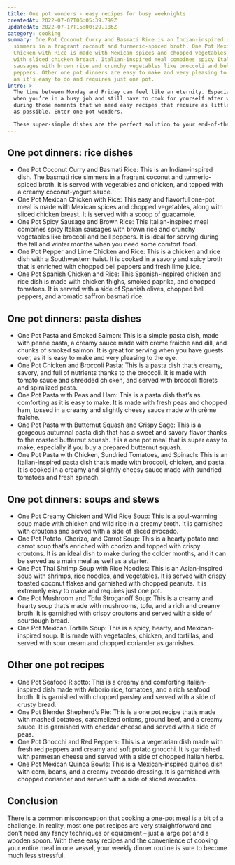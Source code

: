 ```yaml
---
title: One pot wonders - easy recipes for busy weeknights
createdAt: 2022-07-07T06:05:39.799Z
updatedAt: 2022-07-17T15:00:29.186Z
category: cooking
summary: One Pot Coconut Curry and Basmati Rice is an Indian-inspired dish that
  simmers in a fragrant coconut and turmeric-spiced broth. One Pot Mexican
  Chicken with Rice is made with Mexican spices and chopped vegetables, along
  with sliced chicken breast. Italian-inspired meal combines spicy Italian
  sausages with brown rice and crunchy vegetables like broccoli and bell
  peppers. Other one pot dinners are easy to make and very pleasing to the eye,
  as it’s easy to do and requires just one pot.
intro: >-
  The time between Monday and Friday can feel like an eternity. Especially
  when you’re in a busy job and still have to cook for yourself after work. It’s
  during those moments that we need easy recipes that require as little cleanup
  as possible. Enter one pot wonders. 

  These super-simple dishes are the perfect solution to your end-of-the-weekend blues because they are quick, convenient, and require only one vessel for cooking and serving. One pot wonders can be made in less than 45 minutes, which is perfect for people who don’t have much free time on weekday evenings but still want to eat a wholesome meal at home.
---
```


## ##

## ##

## 

## One pot dinners: rice dishes

- One Pot Coconut Curry and Basmati Rice: This is an Indian-inspired dish. The basmati rice simmers in a fragrant coconut and turmeric-spiced broth. It is served with vegetables and chicken, and topped with a creamy coconut-yogurt sauce.
- One Pot Mexican Chicken with Rice: This easy and flavorful one-pot meal is made with Mexican spices and chopped vegetables, along with sliced chicken breast. It is served with a scoop of guacamole.
- One Pot Spicy Sausage and Brown Rice: This Italian-inspired meal combines spicy Italian sausages with brown rice and crunchy vegetables like broccoli and bell peppers. It is ideal for serving during the fall and winter months when you need some comfort food.
- One Pot Pepper and Lime Chicken and Rice: This is a chicken and rice dish with a Southwestern twist. It is cooked in a savory and spicy broth that is enriched with chopped bell peppers and fresh lime juice.
- One Pot Spanish Chicken and Rice: This Spanish-inspired chicken and rice dish is made with chicken thighs, smoked paprika, and chopped tomatoes. It is served with a side of Spanish olives, chopped bell peppers, and aromatic saffron basmati rice.

## 

## One pot dinners: pasta dishes

- One Pot Pasta and Smoked Salmon: This is a simple pasta dish, made with penne pasta, a creamy sauce made with crème fraîche and dill, and chunks of smoked salmon. It is great for serving when you have guests over, as it is easy to make and very pleasing to the eye.
- One Pot Chicken and Broccoli Pasta: This is a pasta dish that’s creamy, savory, and full of nutrients thanks to the broccoli. It is made with tomato sauce and shredded chicken, and served with broccoli florets and spiralized pasta.
- One Pot Pasta with Peas and Ham: This is a pasta dish that’s as comforting as it is easy to make. It is made with fresh peas and chopped ham, tossed in a creamy and slightly cheesy sauce made with crème fraîche.
- One Pot Pasta with Butternut Squash and Crispy Sage: This is a gorgeous autumnal pasta dish that has a sweet and savory flavor thanks to the roasted butternut squash. It is a one pot meal that is super easy to make, especially if you buy a prepared butternut squash.
- One Pot Pasta with Chicken, Sundried Tomatoes, and Spinach: This is an Italian-inspired pasta dish that’s made with broccoli, chicken, and pasta. It is cooked in a creamy and slightly cheesy sauce made with sundried tomatoes and fresh spinach.

## 

## One pot dinners: soups and stews

- One Pot Creamy Chicken and Wild Rice Soup: This is a soul-warming soup made with chicken and wild rice in a creamy broth. It is garnished with croutons and served with a side of sliced avocado.
- One Pot Potato, Chorizo, and Carrot Soup: This is a hearty potato and carrot soup that’s enriched with chorizo and topped with crispy croutons. It is an ideal dish to make during the colder months, and it can be served as a main meal as well as a starter.
- One Pot Thai Shrimp Soup with Rice Noodles: This is an Asian-inspired soup with shrimps, rice noodles, and vegetables. It is served with crispy toasted coconut flakes and garnished with chopped peanuts. It is extremely easy to make and requires just one pot.
- One Pot Mushroom and Tofu Stroganoff Soup: This is a creamy and hearty soup that’s made with mushrooms, tofu, and a rich and creamy broth. It is garnished with crispy croutons and served with a side of sourdough bread.
- One Pot Mexican Tortilla Soup: This is a spicy, hearty, and Mexican-inspired soup. It is made with vegetables, chicken, and tortillas, and served with sour cream and chopped coriander as garnishes.

## 

## Other one pot recipes

- One Pot Seafood Risotto: This is a creamy and comforting Italian-inspired dish made with Arborio rice, tomatoes, and a rich seafood broth. It is garnished with chopped parsley and served with a side of crusty bread.
- One Pot Blender Shepherd’s Pie: This is a one pot recipe that’s made with mashed potatoes, caramelized onions, ground beef, and a creamy sauce. It is garnished with cheddar cheese and served with a side of peas.
- One Pot Gnocchi and Red Peppers: This is a vegetarian dish made with fresh red peppers and creamy and soft potato gnocchi. It is garnished with parmesan cheese and served with a side of chopped Italian herbs.
- One Pot Mexican Quinoa Bowls: This is a Mexican-inspired quinoa dish with corn, beans, and a creamy avocado dressing. It is garnished with chopped coriander and served with a side of sliced avocados.

## Conclusion

There is a common misconception that cooking a one-pot meal is a bit of a challenge. In reality, most one pot recipes are very straightforward and don’t need any fancy techniques or equipment – just a large pot and a wooden spoon. With these easy recipes and the convenience of cooking your entire meal in one vessel, your weekly dinner routine is sure to become much less stressful.

